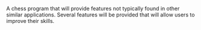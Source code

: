 A chess program that will provide features not typically found in other similar applications.  Several features will be provided that will allow users to improve their skills.